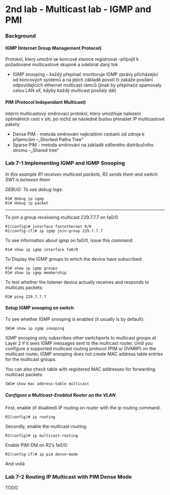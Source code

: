 # 2nd lab - Multicast lab - IGMP and PMI

### Background

#### IGMP (Internet Group Management Protocol) 
Protokol, který umožní se koncové stanice registrovat –připojit k požadované multicastové skupině a odebírat daný tok 

* IGMP snooping – každý přepínač monitoruje IGMP zprávy přicházející od koncových systémů a na jejich základě povolí či zakáže posílání odpovídajících ethernet multicast rámců (jinak by přepínače spamovaly celou LAN síť, kdyby každý multicast posílaly dál) 

#### PIM (Protocol Independant Multicast) 
Interní multicastový směrovací protokol, který umožňuje nalezení optimálních cest v sítí, po nichž se následně budou přenášet IP multicastové pakety

* Dense PIM - metoda směrování nejkratšími cestami od zdroje k příjemcům –„Shortest Paths Tree"
* Sparse PIM - metoda směrování na základě sdíleného distribučního stromu –„Shared tree“

### Lab 7-1 Implementing IGMP and IGMP Snooping
*In this example R1 receives multicast packets, R2 sends them and switch SW1 is between them*

*DEBUG: To see debug logs:*
```
R1# debug ip igmp
R1# debug ip packet
```
---
To join a group receiveing multicast 229.7.7.7 on fa0/0
```
R1(config)# interface fastethernet 0/0 
R1(config-if)# ip igmp join-group 229.7.7.7
```

To see information about igmp on fa0/0, issue this command:
```
R1# show ip igmp interface fa0/0
```

To Display the IGMP groups to which the device have subscribed:
```
R1# show ip igmp groups
R1# show ip igmp membership
```

To test whether the listener device actually receives and responds to multicats packets:
```
R2# ping 229.7.7.7
```

#### Setup IGMP snooping on switch

To see whether IGMP snooping is enabled (it usually is by default):
```
SW1# show ip igmp snooping
```

IGMP snooping only subscribes other switchports to multicast groups at Layer 2 if it sees IGMP messages sent to the multicast router. Until you configure a supported multicast routing protocol (PIM or DVMRP) on the multicast router, IGMP snooping does not create MAC address table entries for the multicast groups.

You can also check table with registered MAC addresses for forwarding multicast packets:
```
SW1# show mac address-table multicast
```
##### Configure a Multicast-Enabled Router on the VLAN

First, enable (if disabled) IP routing on router with the ip routing command. 
```
R2(config)# ip routing
```

Secondly, enable the multicast-routing:
```
R2(config)# ip multicast-routing
```


Enable PIM-DM on R2’s fa0/0:
```
R2(config-if)# ip pim dense-mode
```

And voilá

### Lab 7-2 Routing IP Multicast with PIM Dense Mode

TODO
